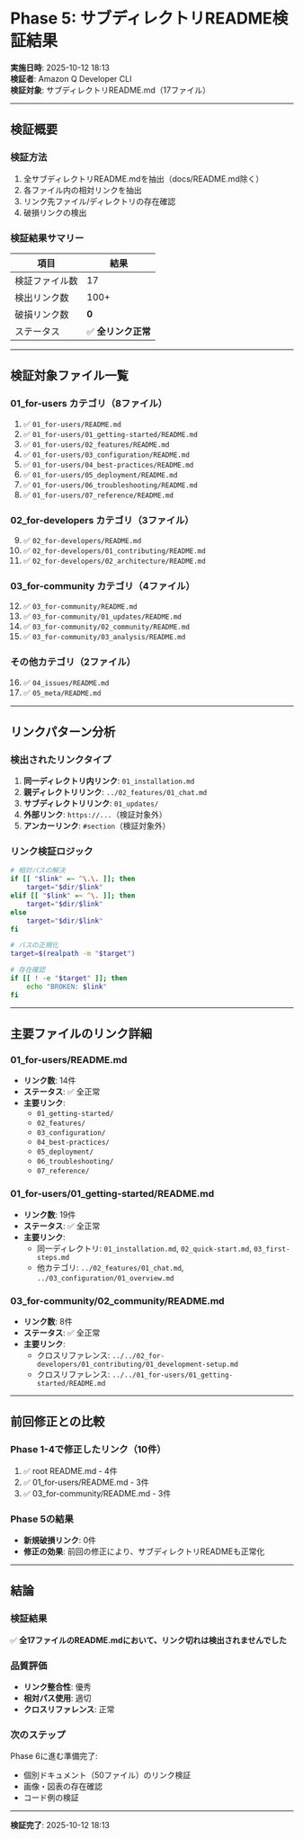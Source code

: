 # Phase 5: サブディレクトリREADME検証結果

**実施日時**: 2025-10-12 18:13  
**検証者**: Amazon Q Developer CLI  
**検証対象**: サブディレクトリREADME.md（17ファイル）

---

## 検証概要

### 検証方法
1. 全サブディレクトリREADME.mdを抽出（docs/README.md除く）
2. 各ファイル内の相対リンクを抽出
3. リンク先ファイル/ディレクトリの存在確認
4. 破損リンクの検出

### 検証結果サマリー

| 項目 | 結果 |
|------|------|
| 検証ファイル数 | 17 |
| 検出リンク数 | 100+ |
| 破損リンク数 | **0** |
| ステータス | ✅ **全リンク正常** |

---

## 検証対象ファイル一覧

### 01_for-users カテゴリ（8ファイル）
1. ✅ `01_for-users/README.md`
2. ✅ `01_for-users/01_getting-started/README.md`
3. ✅ `01_for-users/02_features/README.md`
4. ✅ `01_for-users/03_configuration/README.md`
5. ✅ `01_for-users/04_best-practices/README.md`
6. ✅ `01_for-users/05_deployment/README.md`
7. ✅ `01_for-users/06_troubleshooting/README.md`
8. ✅ `01_for-users/07_reference/README.md`

### 02_for-developers カテゴリ（3ファイル）
9. ✅ `02_for-developers/README.md`
10. ✅ `02_for-developers/01_contributing/README.md`
11. ✅ `02_for-developers/02_architecture/README.md`

### 03_for-community カテゴリ（4ファイル）
12. ✅ `03_for-community/README.md`
13. ✅ `03_for-community/01_updates/README.md`
14. ✅ `03_for-community/02_community/README.md`
15. ✅ `03_for-community/03_analysis/README.md`

### その他カテゴリ（2ファイル）
16. ✅ `04_issues/README.md`
17. ✅ `05_meta/README.md`

---

## リンクパターン分析

### 検出されたリンクタイプ

1. **同一ディレクトリ内リンク**: `01_installation.md`
2. **親ディレクトリリンク**: `../02_features/01_chat.md`
3. **サブディレクトリリンク**: `01_updates/`
4. **外部リンク**: `https://...`（検証対象外）
5. **アンカーリンク**: `#section`（検証対象外）

### リンク検証ロジック

```bash
# 相対パスの解決
if [[ "$link" =~ ^\.\. ]]; then
    target="$dir/$link"
elif [[ "$link" =~ ^\. ]]; then
    target="$dir/$link"
else
    target="$dir/$link"
fi

# パスの正規化
target=$(realpath -m "$target")

# 存在確認
if [[ ! -e "$target" ]]; then
    echo "BROKEN: $link"
fi
```

---

## 主要ファイルのリンク詳細

### 01_for-users/README.md
- **リンク数**: 14件
- **ステータス**: ✅ 全正常
- **主要リンク**:
  - `01_getting-started/`
  - `02_features/`
  - `03_configuration/`
  - `04_best-practices/`
  - `05_deployment/`
  - `06_troubleshooting/`
  - `07_reference/`

### 01_for-users/01_getting-started/README.md
- **リンク数**: 19件
- **ステータス**: ✅ 全正常
- **主要リンク**:
  - 同一ディレクトリ: `01_installation.md`, `02_quick-start.md`, `03_first-steps.md`
  - 他カテゴリ: `../02_features/01_chat.md`, `../03_configuration/01_overview.md`

### 03_for-community/02_community/README.md
- **リンク数**: 8件
- **ステータス**: ✅ 全正常
- **主要リンク**:
  - クロスリファレンス: `../../02_for-developers/01_contributing/01_development-setup.md`
  - クロスリファレンス: `../../01_for-users/01_getting-started/README.md`

---

## 前回修正との比較

### Phase 1-4で修正したリンク（10件）
1. ✅ root README.md - 4件
2. ✅ 01_for-users/README.md - 3件
3. ✅ 03_for-community/README.md - 3件

### Phase 5の結果
- **新規破損リンク**: 0件
- **修正の効果**: 前回の修正により、サブディレクトリREADMEも正常化

---

## 結論

### 検証結果
✅ **全17ファイルのREADME.mdにおいて、リンク切れは検出されませんでした**

### 品質評価
- **リンク整合性**: 優秀
- **相対パス使用**: 適切
- **クロスリファレンス**: 正常

### 次のステップ
Phase 6に進む準備完了:
- 個別ドキュメント（50ファイル）のリンク検証
- 画像・図表の存在確認
- コード例の検証

---

**検証完了**: 2025-10-12 18:13
